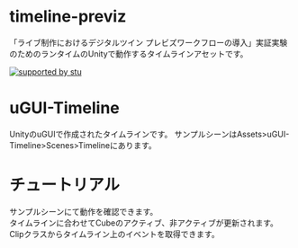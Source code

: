 # timeline-previz
「ライブ制作におけるデジタルツイン プレビズワークフローの導入」実証実験のためのランタイムのUnityで動作するタイムラインアセットです。

[![supported by stu](https://user-images.githubusercontent.com/79449263/227906991-a38ef99b-0a86-41db-8b42-6127d45cd651.png)](https://stu.inc/)

# uGUI-Timeline
UnityのuGUIで作成されたタイムラインです。
サンプルシーンはAssets>uGUI-Timeline>Scenes>Timelineにあります。

# チュートリアル
サンプルシーンにて動作を確認できます。  
タイムラインに合わせてCubeのアクティブ、非アクティブが更新されます。  
Clipクラスからタイムライン上のイベントを取得できます。
